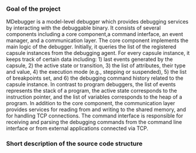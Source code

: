 ### Goal of the project
MDebugger is a model-level debugger which provides debugging services by interacting with the debuggable binary.
It consists of several components including a core component,a command interface, an event manager, and a communication
layer. The core component implements the main logic of the debugger. Initially, it queries the list of the registered capsule
instances from the debugging agent. For every capsule instance, it keeps track of certain data including: 1) last events
generated by the capsule, 2) the active state or transition, 3) the list of attributes, their type and value, 4) the execution
mode (e.g., stepping or suspended), 5) the list of breakpoints set, and 6) the debugging command history related to the
capsule instance. In contrast to program debuggers, the list of events represents the stack of a program, the active state
corresponds to the instruction pointer, and the list of variables corresponds to the heap of a program.
In addition to the core component, the communication layer provides services for reading from and writing to the shared memory, and for handling TCP connections. The
command interface is responsible for receiving and parsing the debugging commands from the command line interface
or from external applications connected via TCP.

### Short description of the source code structure


